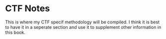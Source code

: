 # CTF Notes

This is where my CTF specif methodology will be compiled.  I think it is best to have it in a seperate section and use it to supplement other information in this book.



